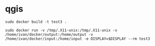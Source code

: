 # qgis

```sudo docker build -t test3 .```

```sudo docker run -v /tmp/.X11-unix:/tmp/.X11-unix -v /home/ivan/docker/output:/home/output -v /home/ivan/docker/input:/home/input -e DISPLAY=$DISPLAY --rm test3```
